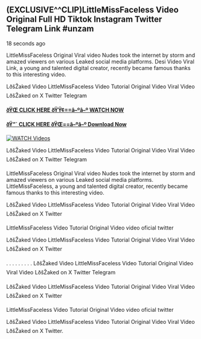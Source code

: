 ## (EXCLUSIVE^^CLIP)LittleMissFaceless Video Original Full HD Tiktok Instagram Twitter Telegram Link #unzam

18 seconds ago

LittleMissFaceless Original Viral video Nudes took the internet by storm and amazed viewers on various Leaked social media platforms. Desi Video Viral Link, a young and talented digital creator, recently became famous thanks to this interesting video.

LðšŽaked Video LittleMissFaceless Video Tutorial Original Video Viral Video LðšŽaked on X Twitter Telegram

**[ðŸŒ CLICK HERE ðŸŸ¢==â–ºâ–º WATCH NOW](https://clips-mediaa.blogspot.com/2025/02/video-viral-download.html)**

**[ðŸ”´ CLICK HERE ðŸŒ==â–ºâ–º Download Now](https://clips-mediaa.blogspot.com/2025/02/video-viral-download.html)**

[![WATCH Videos](https://i.imgur.com/dJHk4Zq.gif)](https://clips-mediaa.blogspot.com/2025/02/video-viral-download.html)

LðšŽaked Video LittleMissFaceless Video Tutorial Original Video Viral Video LðšŽaked on X Twitter Telegram

LittleMissFaceless Original Viral video Nudes took the internet by storm and amazed viewers on various Leaked social media platforms. LittleMissFaceless, a young and talented digital creator, recently became famous thanks to this interesting video.

LðšŽaked Video LittleMissFaceless Video Tutorial Original Video Viral Video LðšŽaked on X Twitter

LittleMissFaceless Video Tutorial Original Video video oficial twitter

LðšŽaked Video LittleMissFaceless Video Tutorial Original Video Viral Video LðšŽaked on X Twitter

. . . . . . . . . LðšŽaked Video LittleMissFaceless Video Tutorial Original Video Viral Video LðšŽaked on X Twitter Telegram

LðšŽaked Video LittleMissFaceless Video Tutorial Original Video Viral Video LðšŽaked on X Twitter

LittleMissFaceless Video Tutorial Original Video video oficial twitter

LðšŽaked Video LittleMissFaceless Video Tutorial Original Video Viral Video LðšŽaked on X Twitter.